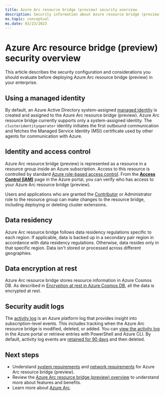 ```yaml
---
title: Azure Arc resource bridge (preview) security overview 
description: Security information about Azure resource bridge (preview).
ms.topic: conceptual
ms.date: 03/23/2023
---
```


# Azure Arc resource bridge (preview) security overview

This article describes the security configuration and considerations you should evaluate before deploying Azure Arc resource bridge (preview) in your enterprise.

## Using a managed identity

By default, an Azure Active Directory system-assigned [managed identity](../../active-directory/managed-identities-azure-resources/overview.md) is created and assigned to the Azure Arc resource bridge (preview). Azure Arc resource bridge currently supports only a system-assigned identity. The `clusteridentityoperator` identity initiates the first outbound communication and fetches the Managed Service Identity (MSI) certificate used by other agents for communication with Azure.

## Identity and access control

Azure Arc resource bridge (preview) is represented as a resource in a resource group inside an Azure subscription. Access to this resource is controlled by standard [Azure role-based access control](../../role-based-access-control/overview.md). From the [**Access Control (IAM)**](../../role-based-access-control/role-assignments-portal.md) page in the Azure portal, you can verify who has access to your Azure Arc resource bridge (preview).

Users and applications who are granted the [Contributor](../../role-based-access-control/built-in-roles.md#contributor) or Administrator role to the resource group can make changes to the resource bridge, including deploying or deleting cluster extensions.

## Data residency

Azure Arc resource bridge follows data residency regulations specific to each region. If applicable, data is backed up in a secondary pair region in accordance with data residency regulations. Otherwise, data resides only in that specific region. Data isn't stored or processed across different geographies.

## Data encryption at rest

Azure Arc resource bridge stores resource information in Azure Cosmos DB. As described in  [Encryption at rest in Azure Cosmos DB](../../cosmos-db/database-encryption-at-rest.md), all the data is encrypted at rest.

## Security audit logs

The [activity log](../../azure-monitor/essentials/activity-log.md) is an Azure platform log that provides insight into subscription-level events. This includes tracking when the Azure Arc resource bridge is modified, deleted, or added. You can [view the activity log](../../azure-monitor/essentials/activity-log.md#view-the-activity-log) in the Azure portal or retrieve entries with PowerShell and Azure CLI. By default, activity log events are [retained for 90 days](../../azure-monitor/essentials/activity-log.md#retention-period) and then deleted.

## Next steps

- Understand [system requirements](system-requirements.md) and [network requirements](network-requirements.md) for Azure Arc resource bridge (preview).
- Review the [Azure Arc resource bridge (preview) overview](overview.md) to understand more about features and benefits.
- Learn more about [Azure Arc](../overview.md).
